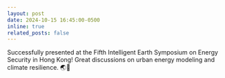 ```yaml
---
layout: post
date: 2024-10-15 16:45:00-0500
inline: true
related_posts: false
---
```


Successfully presented at the Fifth Intelligent Earth Symposium on Energy Security in Hong Kong! Great discussions on urban energy modeling and climate resilience. 🌏🔋